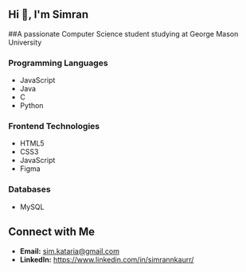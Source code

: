 ## Hi 👋, I'm Simran

##A passionate Computer Science student studying at George Mason University

### Programming Languages
- JavaScript
- Java
- C
- Python

### Frontend Technologies
- HTML5
- CSS3
- JavaScript
- Figma

### Databases
- MySQL

## Connect with Me

- **Email:** [sim.kataria@gmail.com](mailto:sim.kataria@gmail.com)
- **LinkedIn:** https://www.linkedin.com/in/simrannkaurr/

